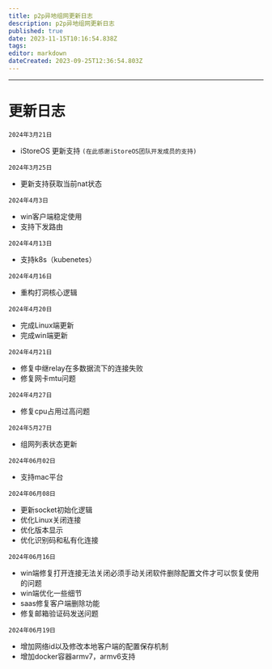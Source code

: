 ```yaml
---
title: p2p异地组网更新日志
description: p2p异地组网更新日志
published: true
date: 2023-11-15T10:16:54.838Z
tags: 
editor: markdown
dateCreated: 2023-09-25T12:36:54.803Z
---
```



-------------
# 更新日志
`2024年3月21日`  

* iStoreOS 更新支持 `(在此感谢iStoreOS团队开发成员的支持)`

`2024年3月25日`  

* 更新支持获取当前nat状态

`2024年4月3日`  

* win客户端稳定使用
* 支持下发路由

`2024年4月13日`  
* 支持k8s（kubenetes）

`2024年4月16日`  
* 重构打洞核心逻辑

`2024年4月20日`  
* 完成Linux端更新
* 完成win端更新

`2024年4月21日`  
* 修复中继relay在多数据流下的连接失败
* 修复网卡mtu问题

`2024年4月27日`
* 修复cpu占用过高问题

`2024年5月27日`
* 组网列表状态更新

`2024年06月02日`
* 支持mac平台

`2024年06月08日`
* 更新socket初始化逻辑
* 优化Linux关闭连接
* 优化版本显示
* 优化识别码和私有化连接
  
`2024年06月16日`
* win端修复打开连接无法关闭必须手动关闭软件删除配置文件才可以恢复使用的问题
* win端优化一些细节
* saas修复客户端删除功能
* 修复邮箱验证码发送问题

`2024年06月19日`
* 增加网络id以及修改本地客户端的配置保存机制
* 增加docker容器armv7，armv6支持